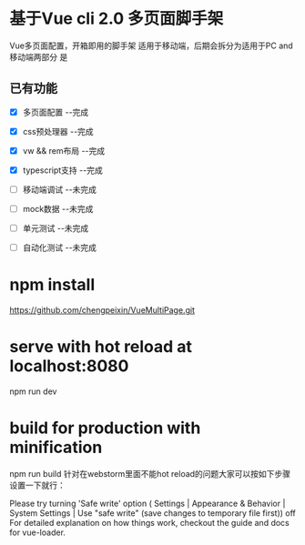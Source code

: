 # 基于Vue cli 2.0 多页面脚手架
Vue多页面配置，开箱即用的脚手架
适用于移动端，后期会拆分为适用于PC and 移动端两部分
是
## 已有功能

+ [x] 多页面配置 --完成

+ [x] css预处理器 --完成

+ [x] vw && rem布局 --完成

+ [x] typescript支持 --完成

+ [ ] 移动端调试 --未完成

+ [ ] mock数据 --未完成

+ [ ] 单元测试 --未完成

+ [ ] 自动化测试 --未完成

# npm install

https://github.com/chengpeixin/VueMultiPage.git
# serve with hot reload at localhost:8080
npm run dev

# build for production with minification
npm run build
针对在webstorm里面不能hot reload的问题大家可以按如下步骤设置一下就行：

Please try turning 'Safe write' option ( Settings | Appearance & Behavior | System Settings | Use "safe write" (save changes to temporary file first)) off
For detailed explanation on how things work, checkout the guide and docs for vue-loader.
